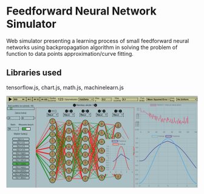 # Feedforward Neural Network Simulator

Web simulator presenting a learning process of small feedforward neural networks 
using backpropagation algorithm in solving the problem of function to data points approximation/curve fitting. 

## Libraries used

tensorflow.js, chart.js, math.js, machinelearn.js

![Screen from the application](/screen2.png)